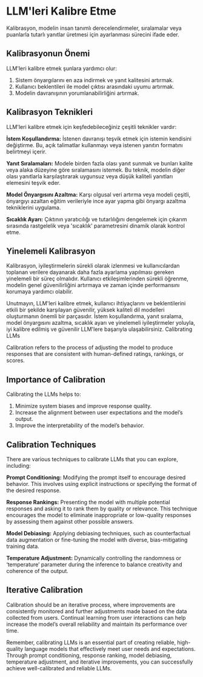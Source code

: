 # LLM'leri Kalibre Etme

Kalibrasyon, modelin insan tanımlı derecelendirmeler, sıralamalar veya puanlarla tutarlı yanıtlar üretmesi için ayarlanması sürecini ifade eder.

## Kalibrasyonun Önemi

LLM'leri kalibre etmek şunlara yardımcı olur:

1. Sistem önyargılarını en aza indirmek ve yanıt kalitesini artırmak.
2. Kullanıcı beklentileri ile model çıktısı arasındaki uyumu artırmak.
3. Modelin davranışının yorumlanabilirliğini artırmak.

## Kalibrasyon Teknikleri

LLM'leri kalibre etmek için keşfedebileceğiniz çeşitli teknikler vardır:

**İstem Koşullandırma:** İstenen davranışı teşvik etmek için istemin kendisini değiştirme. Bu, açık talimatlar kullanmayı veya istenen yanıtın formatını belirtmeyi içerir.

**Yanıt Sıralamaları:** Modele birden fazla olası yanıt sunmak ve bunları kalite veya alaka düzeyine göre sıralamasını istemek. Bu teknik, modelin diğer olası yanıtlarla karşılaştırarak uygunsuz veya düşük kaliteli yanıtları elemesini teşvik eder.

**Model Önyargısını Azaltma:** Karşı olgusal veri artırma veya modeli çeşitli, önyargıyı azaltan eğitim verileriyle ince ayar yapma gibi önyargı azaltma tekniklerini uygulama.

**Sıcaklık Ayarı:** Çıktının yaratıcılığı ve tutarlılığını dengelemek için çıkarım sırasında rastgelelik veya 'sıcaklık' parametresini dinamik olarak kontrol etme.

## Yinelemeli Kalibrasyon

Kalibrasyon, iyileştirmelerin sürekli olarak izlenmesi ve kullanıcılardan toplanan verilere dayanarak daha fazla ayarlama yapılması gereken yinelemeli bir süreç olmalıdır. Kullanıcı etkileşimlerinden sürekli öğrenme, modelin genel güvenilirliğini artırmaya ve zaman içinde performansını korumaya yardımcı olabilir.

Unutmayın, LLM'leri kalibre etmek, kullanıcı ihtiyaçlarını ve beklentilerini etkili bir şekilde karşılayan güvenilir, yüksek kaliteli dil modelleri oluşturmanın önemli bir parçasıdır. İstem koşullandırma, yanıt sıralama, model önyargısını azaltma, sıcaklık ayarı ve yinelemeli iyileştirmeler yoluyla, iyi kalibre edilmiş ve güvenilir LLM'lere başarıyla ulaşabilirsiniz. Calibrating LLMs

Calibration refers to the process of adjusting the model to produce responses that are consistent with human-defined ratings, rankings, or scores.

## Importance of Calibration

Calibrating the LLMs helps to:

1. Minimize system biases and improve response quality.
2. Increase the alignment between user expectations and the model’s output.
3. Improve the interpretability of the model’s behavior.

## Calibration Techniques

There are various techniques to calibrate LLMs that you can explore, including:

**Prompt Conditioning:** Modifying the prompt itself to encourage desired behavior. This involves using explicit instructions or specifying the format of the desired response.

**Response Rankings:** Presenting the model with multiple potential responses and asking it to rank them by quality or relevance. This technique encourages the model to eliminate inappropriate or low-quality responses by assessing them against other possible answers.

**Model Debiasing:** Applying debiasing techniques, such as counterfactual data augmentation or fine-tuning the model with diverse, bias-mitigating training data.

**Temperature Adjustment:** Dynamically controlling the randomness or ‘temperature’ parameter during the inference to balance creativity and coherence of the output.

## Iterative Calibration

Calibration should be an iterative process, where improvements are consistently monitored and further adjustments made based on the data collected from users. Continual learning from user interactions can help increase the model’s overall reliability and maintain its performance over time.

Remember, calibrating LLMs is an essential part of creating reliable, high-quality language models that effectively meet user needs and expectations. Through prompt conditioning, response ranking, model debiasing, temperature adjustment, and iterative improvements, you can successfully achieve well-calibrated and reliable LLMs.
